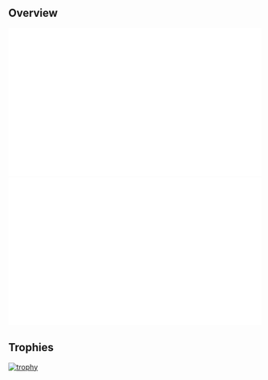 ## Overview 
![](https://github.com/kbuiblue/github-stats/blob/master/generated/overview.svg) ![](https://github.com/kbuiblue/github-stats/blob/master/generated/languages.svg)

## Trophies

[![trophy](https://github-profile-trophy.vercel.app/?username=kbuiblue)](https://github.com/ryo-ma/github-profile-trophy)
